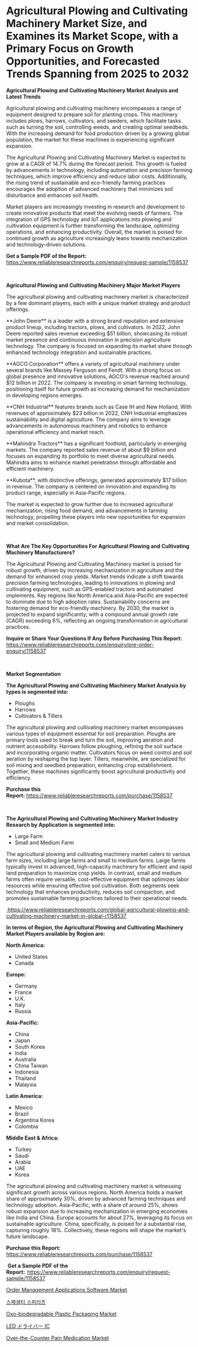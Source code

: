 <p><h1>Agricultural Plowing and Cultivating Machinery Market Size, and Examines its Market Scope, with a Primary Focus on Growth Opportunities, and Forecasted Trends Spanning from 2025 to 2032</h1></p><p><strong>Agricultural Plowing and Cultivating Machinery Market Analysis and Latest Trends</strong></p>
<p><p>Agricultural plowing and cultivating machinery encompasses a range of equipment designed to prepare soil for planting crops. This machinery includes plows, harrows, cultivators, and seeders, which facilitate tasks such as turning the soil, controlling weeds, and creating optimal seedbeds. With the increasing demand for food production driven by a growing global population, the market for these machines is experiencing significant expansion.</p><p>The Agricultural Plowing and Cultivating Machinery Market is expected to grow at a CAGR of 14.7% during the forecast period. This growth is fueled by advancements in technology, including automation and precision farming techniques, which improve efficiency and reduce labor costs. Additionally, the rising trend of sustainable and eco-friendly farming practices encourages the adoption of advanced machinery that minimizes soil disturbance and enhances soil health.</p><p>Market players are increasingly investing in research and development to create innovative products that meet the evolving needs of farmers. The integration of GPS technology and IoT applications into plowing and cultivation equipment is further transforming the landscape, optimizing operations, and enhancing productivity. Overall, the market is poised for continued growth as agriculture increasingly leans towards mechanization and technology-driven solutions.</p></p>
<p><strong>Get a Sample PDF of the Report:&nbsp;</strong> <a href="https://www.reliableresearchreports.com/enquiry/request-sample/1158537?utm_campaign=38&utm_medium=2&utm_source=Github&utm_content=ia&utm_term=22032025&utm_id=agricultural-plowing-and-cultivating-machinery">https://www.reliableresearchreports.com/enquiry/request-sample/1158537</a></p>
<p>&nbsp;</p>
<p><strong>Agricultural Plowing and Cultivating Machinery Major Market Players</strong></p>
<p><p>The agricultural plowing and cultivating machinery market is characterized by a few dominant players, each with a unique market strategy and product offerings. </p><p>**John Deere** is a leader with a strong brand reputation and extensive product lineup, including tractors, plows, and cultivators. In 2022, John Deere reported sales revenue exceeding $51 billion, showcasing its robust market presence and continuous innovation in precision agriculture technology. The company is focused on expanding its market share through enhanced technology integration and sustainable practices.</p><p>**AGCO Corporation** offers a variety of agricultural machinery under several brands like Massey Ferguson and Fendt. With a strong focus on global presence and innovative solutions, AGCO's revenue reached around $12 billion in 2022. The company is investing in smart farming technology, positioning itself for future growth as increasing demand for mechanization in developing regions emerges.</p><p>**CNH Industrial** features brands such as Case IH and New Holland. With revenues of approximately $23 billion in 2022, CNH Industrial emphasizes sustainability and digital agriculture. The company aims to leverage advancements in autonomous machinery and robotics to enhance operational efficiency and market reach.</p><p>**Mahindra Tractors** has a significant foothold, particularly in emerging markets. The company reported sales revenue of about $9 billion and focuses on expanding its portfolio to meet diverse agricultural needs. Mahindra aims to enhance market penetration through affordable and efficient machinery.</p><p>**Kubota**, with distinctive offerings, generated approximately $17 billion in revenue. The company is centered on innovation and expanding its product range, especially in Asia-Pacific regions.</p><p>The market is expected to grow further due to increased agricultural mechanization, rising food demand, and advancements in farming technology, propelling these players into new opportunities for expansion and market consolidation.</p></p>
<p>&nbsp;</p>
<p><strong>What Are The Key Opportunities For Agricultural Plowing and Cultivating Machinery Manufacturers?</strong></p>
<p><p>The Agricultural Plowing and Cultivating Machinery market is poised for robust growth, driven by increasing mechanization in agriculture and the demand for enhanced crop yields. Market trends indicate a shift towards precision farming technologies, leading to innovations in plowing and cultivating equipment, such as GPS-enabled tractors and automated implements. Key regions like North America and Asia-Pacific are expected to dominate due to high adoption rates. Sustainability concerns are fostering demand for eco-friendly machinery. By 2030, the market is projected to expand significantly, with a compound annual growth rate (CAGR) exceeding 6%, reflecting an ongoing transformation in agricultural practices.</p></p>
<p><strong>Inquire or Share Your Questions If Any Before Purchasing This Report:</strong> <a href="https://www.reliableresearchreports.com/enquiry/pre-order-enquiry/1158537?utm_campaign=38&utm_medium=2&utm_source=Github&utm_content=ia&utm_term=22032025&utm_id=agricultural-plowing-and-cultivating-machinery">https://www.reliableresearchreports.com/enquiry/pre-order-enquiry/1158537</a></p>
<p>&nbsp;</p>
<p><strong>Market Segmentation</strong></p>
<p><strong>The Agricultural Plowing and Cultivating Machinery Market Analysis by types is segmented into:</strong></p>
<p><ul><li>Ploughs</li><li>Harrows</li><li>Cultivators & Tillers</li></ul></p>
<p><p>The agricultural plowing and cultivating machinery market encompasses various types of equipment essential for soil preparation. Ploughs are primary tools used to break and turn the soil, improving aeration and nutrient accessibility. Harrows follow ploughing, refining the soil surface and incorporating organic matter. Cultivators focus on weed control and soil aeration by reshaping the top layer. Tillers, meanwhile, are specialized for soil mixing and seedbed preparation, enhancing crop establishment. Together, these machines significantly boost agricultural productivity and efficiency.</p></p>
<p><strong>Purchase this Report:&nbsp;</strong><a href="https://www.reliableresearchreports.com/purchase/1158537?utm_campaign=38&utm_medium=2&utm_source=Github&utm_content=ia&utm_term=22032025&utm_id=agricultural-plowing-and-cultivating-machinery">https://www.reliableresearchreports.com/purchase/1158537</a></p>
<p>&nbsp;</p>
<p><strong>The Agricultural Plowing and Cultivating Machinery Market Industry Research by Application is segmented into:</strong></p>
<p><ul><li>Large Farm</li><li>Small and Medium Farm</li></ul></p>
<p><p>The agricultural plowing and cultivating machinery market caters to various farm sizes, including large farms and small to medium farms. Large farms typically invest in advanced, high-capacity machinery for efficient and rapid land preparation to maximize crop yields. In contrast, small and medium farms often require versatile, cost-effective equipment that optimizes labor resources while ensuring effective soil cultivation. Both segments seek technology that enhances productivity, reduces soil compaction, and promotes sustainable farming practices tailored to their operational needs.</p></p>
<p><a href="https://www.reliableresearchreports.com/global-agricultural-plowing-and-cultivating-machinery-market-in-global-r1158537?utm_campaign=38&utm_medium=2&utm_source=Github&utm_content=ia&utm_term=22032025&utm_id=agricultural-plowing-and-cultivating-machinery">&nbsp;https://www.reliableresearchreports.com/global-agricultural-plowing-and-cultivating-machinery-market-in-global-r1158537</a></p>
<p><strong>In terms of Region, the Agricultural Plowing and Cultivating Machinery Market Players available by Region are:</strong></p>
<p>
    <p> <strong> North America: </strong>
        <ul>
            <li>United States</li>
            <li>Canada</li>
        </ul>
        </p> 
    <p> <strong> Europe: </strong>
        <ul>
            <li>Germany</li>
            <li>France</li>
            <li>U.K.</li>
            <li>Italy</li>
            <li>Russia</li>
        </ul>
        </p> 
    <p> <strong> Asia-Pacific: </strong>
        <ul>
            <li>China</li>
            <li>Japan</li>
            <li>South Korea</li>
            <li>India</li>
            <li>Australia</li>
            <li>China Taiwan</li>
            <li>Indonesia</li>
            <li>Thailand</li>
            <li>Malaysia</li>
        </ul>
        </p> 
    <p> <strong> Latin America: </strong>
        <ul>
            <li>Mexico</li>
            <li>Brazil</li>
            <li>Argentina Korea</li>
            <li>Colombia</li>
        </ul>
        </p> 
    <p> <strong> Middle East & Africa: </strong>
        <ul>
            <li>Turkey</li>
            <li>Saudi</li>
            <li>Arabia</li>
            <li>UAE</li>
            <li>Korea</li>
        </ul>
    </p>
    </p>
<p><p>The agricultural plowing and cultivating machinery market is witnessing significant growth across various regions. North America holds a market share of approximately 30%, driven by advanced farming techniques and technology adoption. Asia-Pacific, with a share of around 25%, shows robust expansion due to increasing mechanization in emerging economies like India and China. Europe accounts for about 27%, leveraging its focus on sustainable agriculture. China, specifically, is poised for a substantial rise, capturing roughly 18%. Collectively, these regions will shape the market's future landscape.</p></p>
<p><strong>Purchase this Report: </strong><a href="https://www.reliableresearchreports.com/purchase/1158537?utm_campaign=38&utm_medium=2&utm_source=Github&utm_content=ia&utm_term=22032025&utm_id=agricultural-plowing-and-cultivating-machinery">https://www.reliableresearchreports.com/purchase/1158537</a></p>
<p>&nbsp;<strong>Get a Sample PDF of the Report:&nbsp;&nbsp;</strong><a href="https://www.reliableresearchreports.com/enquiry/request-sample/1158537?utm_campaign=38&utm_medium=2&utm_source=Github&utm_content=ia&utm_term=22032025&utm_id=agricultural-plowing-and-cultivating-machinery">https://www.reliableresearchreports.com/enquiry/request-sample/1158537</a></p>
<p><strong></strong></p>
<p><p><a href="https://github.com/timayuethem/Market-Research-Report-List-1/blob/main/order-management-applications-software-market.md?utm_campaign=38&utm_medium=2&utm_source=Github&utm_content=ia&utm_term=22032025&utm_id=agricultural-plowing-and-cultivating-machinery">Order Management Applications Software Market</a></p><p><a href="https://github.com/laholand/Market-Research-Report-List-7/blob/main/298572548207.md?utm_campaign=38&utm_medium=2&utm_source=Github&utm_content=ia&utm_term=22032025&utm_id=agricultural-plowing-and-cultivating-machinery">스페셜티 스피리츠</a></p><p><a href="https://github.com/sekohlorik/Market-Research-Report-List-1/blob/main/oxo-biodegradable-plastic-packaging-market.md?utm_campaign=38&utm_medium=2&utm_source=Github&utm_content=ia&utm_term=22032025&utm_id=agricultural-plowing-and-cultivating-machinery">Oxo-biodegradable Plastic Packaging Market</a></p><p><a href="https://github.com/mohamedbakry57/Market-Research-Report-List-7/blob/main/674013547931.md?utm_campaign=38&utm_medium=2&utm_source=Github&utm_content=ia&utm_term=22032025&utm_id=agricultural-plowing-and-cultivating-machinery">LED ドライバー IC</a></p><p><a href="https://github.com/brabolyrah3h/Market-Research-Report-List-1/blob/main/over-the-counter-pain-medication-market.md?utm_campaign=38&utm_medium=2&utm_source=Github&utm_content=ia&utm_term=22032025&utm_id=agricultural-plowing-and-cultivating-machinery">Over-the-Counter Pain Medication Market</a></p></p>